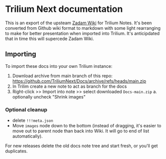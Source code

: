 # Trilium Next documentation

This is an export of the upsteam [Zadam Wiki][0] for Trilium Notes. It's been converted from Github wiki format to markdown with some light rearranging to make for better presentation when imported into Trilium. It's anticipdated that in time this will supercede Zadam Wiki.

## Importing

To import these docs into your own Trilium instance:

1. Download archive from main branch of this repo:
https://github.com/TriliumNext/Docs/archive/refs/heads/main.zip
2. In Trilim create a new note to act as branch for the docs
3. Right-click >> Import into note >> select downloaded `Docs-main.zip`
  a. optionally uncheck "Shrink images"

### Optional cleanup
- delete `!!!meta.json`
- Move `images` node down to the bottom (instead of dragging, it's easier to move out to parent node than back into Wiki. It will go to end of list automatically).

For new releases delete the old docs note tree and start fresh, or you'll get duplicates.

[0]: https://github.com/zadam/trilium/wiki
